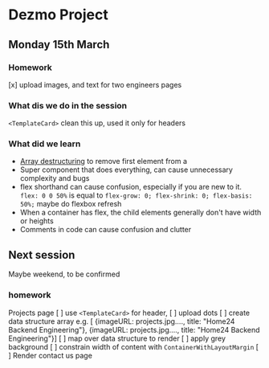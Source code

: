 # Dezmo Project

## Monday 15th March

### Homework 
 [x] upload images, and text for two engineers pages

### What dis we do in the session

`<TemplateCard>` clean this up, used it only for headers

### What did we learn

- [Array destructuring](https://developer.mozilla.org/en-US/docs/Web/JavaScript/Reference/Operators/Destructuring_assignment) to remove first element from a 
- Super component that does everything, can cause unnecessary complexity and bugs 
- flex shorthand can cause confusion, especially if you are new to it. `flex: 0 0 50%` is equal to `flex-grow: 0; flex-shrink: 0; flex-basis: 50%;` maybe do flexbox refresh
- When a container has flex, the child elements generally don't have width or heights
- Comments in code can cause confusion and clutter

## Next session

Maybe weekend, to be confirmed

### homework

Projects page
[ ] use `<TemplateCard>` for header, 
[ ] upload dots
[ ] create data structure array e.g. [ {imageURL: projects.jpg...., title: "Home24 Backend Engineering"}, {imageURL: projects.jpg...., title: "Home24 Backend Engineering"}]
[ ] map over data structure to render
[ ] apply grey background
[ ] constrain width of content with `ContainerWithLayoutMargin` 
[ ] Render contact us page